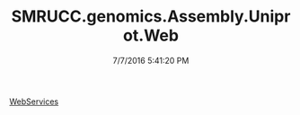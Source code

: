﻿---
title: SMRUCC.genomics.Assembly.Uniprot.Web
date: 7/7/2016 5:41:20 PM
---

[WebServices](T-SMRUCC.genomics.Assembly.Uniprot.Web.WebServices.html)
